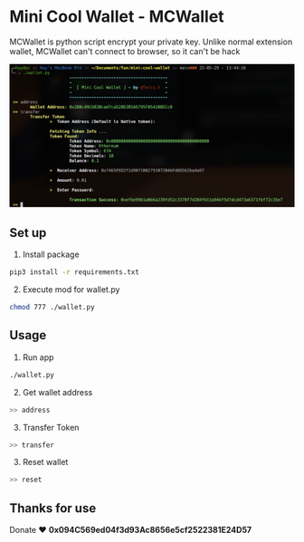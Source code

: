 # Mini Cool Wallet - MCWallet
MCWallet is python script encrypt your private key. Unlike normal extension wallet, MCWallet can't connect to browser, so it can't be hack

![alt text](https://github.com/bui-duc-huy/mini-cool-wallet/blob/main/assets/preview.jpg)

## Set up
1. Install package
```sh
pip3 install -r requirements.txt

```

2. Execute mod for wallet.py
```sh
chmod 777 ./wallet.py
```

## Usage
1. Run app
```sh
./wallet.py
```

2. Get wallet address
```sh
>> address
```

3. Transfer Token
```sh
>> transfer
```

3. Reset wallet
```sh
>> reset
```

## Thanks for use
Donate ♥  <b>0x094C569ed04f3d93Ac8656e5cf2522381E24D57</b>
